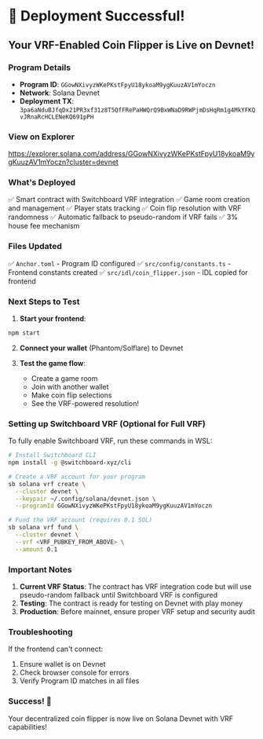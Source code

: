 # 🎉 Deployment Successful!

## Your VRF-Enabled Coin Flipper is Live on Devnet!

### Program Details
- **Program ID**: `GGowNXivyzWKePKstFpyU18ykoaM9ygKuuzAV1mYoczn`
- **Network**: Solana Devnet
- **Deployment TX**: `3pa6aNduBJfqDx21PR3xf31z8T5QfFRePaHWQrQ9BxWNaD9RWPjmDsHqRm1g4MkYFKQvJRnaRcHCLENeKQ691pPH`

### View on Explorer
https://explorer.solana.com/address/GGowNXivyzWKePKstFpyU18ykoaM9ygKuuzAV1mYoczn?cluster=devnet

### What's Deployed
✅ Smart contract with Switchboard VRF integration
✅ Game room creation and management
✅ Player stats tracking
✅ Coin flip resolution with VRF randomness
✅ Automatic fallback to pseudo-random if VRF fails
✅ 3% house fee mechanism

### Files Updated
✅ `Anchor.toml` - Program ID configured
✅ `src/config/constants.ts` - Frontend constants created
✅ `src/idl/coin_flipper.json` - IDL copied for frontend

### Next Steps to Test

1. **Start your frontend**:
```bash
npm start
```

2. **Connect your wallet** (Phantom/Solflare) to Devnet

3. **Test the game flow**:
   - Create a game room
   - Join with another wallet
   - Make coin flip selections
   - See the VRF-powered resolution!

### Setting up Switchboard VRF (Optional for Full VRF)

To fully enable Switchboard VRF, run these commands in WSL:

```bash
# Install Switchboard CLI
npm install -g @switchboard-xyz/cli

# Create a VRF account for your program
sb solana vrf create \
  --cluster devnet \
  --keypair ~/.config/solana/devnet.json \
  --programId GGowNXivyzWKePKstFpyU18ykoaM9ygKuuzAV1mYoczn

# Fund the VRF account (requires 0.1 SOL)
sb solana vrf fund \
  --cluster devnet \
  --vrf <VRF_PUBKEY_FROM_ABOVE> \
  --amount 0.1
```

### Important Notes

1. **Current VRF Status**: The contract has VRF integration code but will use pseudo-random fallback until Switchboard VRF is configured
2. **Testing**: The contract is ready for testing on Devnet with play money
3. **Production**: Before mainnet, ensure proper VRF setup and security audit

### Troubleshooting

If the frontend can't connect:
1. Ensure wallet is on Devnet
2. Check browser console for errors
3. Verify Program ID matches in all files

### Success! 🚀
Your decentralized coin flipper is now live on Solana Devnet with VRF capabilities!